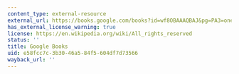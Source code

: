 ```yaml
---
content_type: external-resource
external_url: https://books.google.com/books?id=wf8OBAAAQBAJ&pg=PA3=onepage#v=onepage&q&f=false
has_external_license_warning: true
license: https://en.wikipedia.org/wiki/All_rights_reserved
status: ''
title: Google Books
uid: e58fcc7c-3b30-46a5-84f5-604df7d73566
wayback_url: ''
---
```

